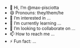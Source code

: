 - 👋 Hi, I’m @max-pisciotta
- 😄 Pronouns: they/them/he
- 👀 I’m interested in ...
- 🌱 I’m currently learning ...
- 💞️ I’m looking to collaborate on ...
- 📫 How to reach me ...
- ⚡ Fun fact: ...

<!---
max-pisciotta/max-pisciotta is a ✨ special ✨ repository because its `README.md` (this file) appears on your GitHub profile.
You can click the Preview link to take a look at your changes.
--->
